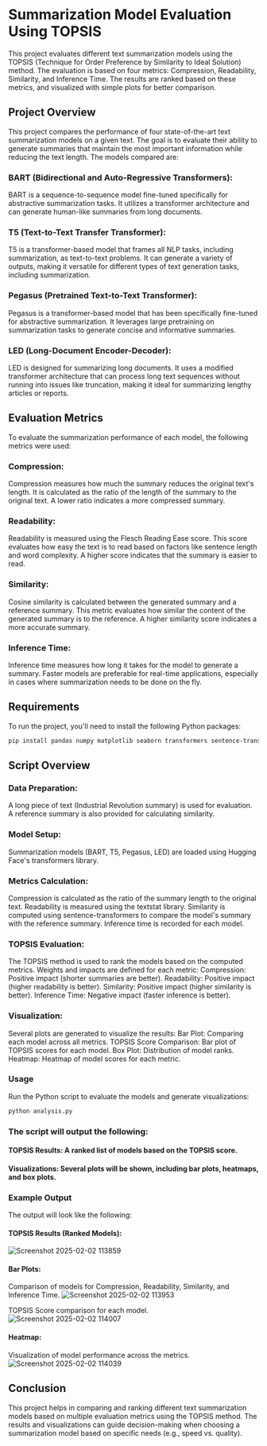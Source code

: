 # Summarization Model Evaluation Using TOPSIS
This project evaluates different text summarization models using the TOPSIS (Technique for Order Preference by Similarity to Ideal Solution) method. The evaluation is based on four metrics: Compression, Readability, Similarity, and Inference Time. The results are ranked based on these metrics, and visualized with simple plots for better comparison.

## Project Overview
This project compares the performance of four state-of-the-art text summarization models on a given text. The goal is to evaluate their ability to generate summaries that maintain the most important information while reducing the text length. The models compared are:

### BART (Bidirectional and Auto-Regressive Transformers):
BART is a sequence-to-sequence model fine-tuned specifically for abstractive summarization tasks. It utilizes a transformer architecture and can generate human-like summaries from long documents.

### T5 (Text-to-Text Transfer Transformer):
T5 is a transformer-based model that frames all NLP tasks, including summarization, as text-to-text problems. It can generate a variety of outputs, making it versatile for different types of text generation tasks, including summarization.

### Pegasus (Pretrained Text-to-Text Transformer):
Pegasus is a transformer-based model that has been specifically fine-tuned for abstractive summarization. It leverages large pretraining on summarization tasks to generate concise and informative summaries.

### LED (Long-Document Encoder-Decoder):
LED is designed for summarizing long documents. It uses a modified transformer architecture that can process long text sequences without running into issues like truncation, making it ideal for summarizing lengthy articles or reports.

## Evaluation Metrics

To evaluate the summarization performance of each model, the following metrics were used:

### Compression:
Compression measures how much the summary reduces the original text's length. It is calculated as the ratio of the length of the summary to the original text. A lower ratio indicates a more compressed summary.

### Readability:
Readability is measured using the Flesch Reading Ease score. This score evaluates how easy the text is to read based on factors like sentence length and word complexity. A higher score indicates that the summary is easier to read.

### Similarity:
Cosine similarity is calculated between the generated summary and a reference summary. This metric evaluates how similar the content of the generated summary is to the reference. A higher similarity score indicates a more accurate summary.

### Inference Time:
Inference time measures how long it takes for the model to generate a summary. Faster models are preferable for real-time applications, especially in cases where summarization needs to be done on the fly.

## Requirements
To run the project, you'll need to install the following Python packages:

```bash
pip install pandas numpy matplotlib seaborn transformers sentence-transformers textstat scikit-learn
```
## Script Overview
### Data Preparation:

A long piece of text (Industrial Revolution summary) is used for evaluation.
A reference summary is also provided for calculating similarity.
### Model Setup:

Summarization models (BART, T5, Pegasus, LED) are loaded using Hugging Face's transformers library.
### Metrics Calculation:

Compression is calculated as the ratio of the summary length to the original text.
Readability is measured using the textstat library.
Similarity is computed using sentence-transformers to compare the model's summary with the reference summary.
Inference time is recorded for each model.
### TOPSIS Evaluation:

The TOPSIS method is used to rank the models based on the computed metrics. Weights and impacts are defined for each metric:
Compression: Positive impact (shorter summaries are better).
Readability: Positive impact (higher readability is better).
Similarity: Positive impact (higher similarity is better).
Inference Time: Negative impact (faster inference is better).
### Visualization:

Several plots are generated to visualize the results:
Bar Plot: Comparing each model across all metrics.
TOPSIS Score Comparison: Bar plot of TOPSIS scores for each model.
Box Plot: Distribution of model ranks.
Heatmap: Heatmap of model scores for each metric.
### Usage
Run the Python script to evaluate the models and generate visualizations:

```bash
python analysis.py
```
### The script will output the following:

#### TOPSIS Results: A ranked list of models based on the TOPSIS score.

#### Visualizations: Several plots will be shown, including bar plots, heatmaps, and box plots.

### Example Output
The output will look like the following:

#### TOPSIS Results (Ranked Models):

![Screenshot 2025-02-02 113859](https://github.com/user-attachments/assets/f9ad108f-09c9-48ec-a4da-189a1f5e5993)

#### Bar Plots:

Comparison of models for Compression, Readability, Similarity, and Inference Time.
![Screenshot 2025-02-02 113953](https://github.com/user-attachments/assets/58b02937-bed2-48b8-b60b-bbe7662f97ac)

TOPSIS Score comparison for each model.
![Screenshot 2025-02-02 114007](https://github.com/user-attachments/assets/ae9906eb-6056-4ae1-ad7e-7ece67968bad)

#### Heatmap:

Visualization of model performance across the metrics.
![Screenshot 2025-02-02 114039](https://github.com/user-attachments/assets/95dec690-288d-4c7d-925c-e0bf5dcab6dc)

## Conclusion
This project helps in comparing and ranking different text summarization models based on multiple evaluation metrics using the TOPSIS method. The results and visualizations can guide decision-making when choosing a summarization model based on specific needs (e.g., speed vs. quality).
